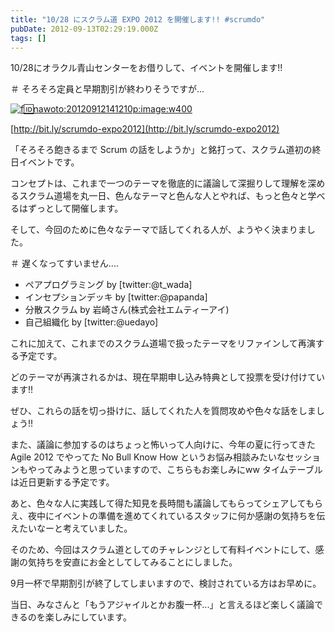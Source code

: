 ```yaml
---
title: "10/28 にスクラム道 EXPO 2012 を開催します!! #scrumdo"
pubDate: 2012-09-13T02:29:19.000Z
tags: []
---
```


10/28にオラクル青山センターをお借りして、イベントを開催します!!

＃ そろそろ定員と早期割引が終わりそうですが...

[![f:id:nawoto:20120912141210p:image:w400](https://cdn-ak.f.st-hatena.com/images/fotolife/n/nawoto/20120912/20120912141210.png)](http://f.hatena.ne.jp/nawoto/20120912141210)

[http://bit.ly/scrumdo-expo2012](http://bit.ly/scrumdo-expo2012)

「そろそろ飽きるまで Scrum の話をしようか」と銘打って、スクラム道初の終日イベントです。

コンセプトは、これまで一つのテーマを徹底的に議論して深掘りして理解を深めるスクラム道場を丸一日、色んなテーマと色んな人とやれば、もっと色々と学べるはずっとして開催します。

そして、今回のために色々なテーマで話してくれる人が、ようやく決まりました。

＃ 遅くなってすいません....

- ペアプログラミング by [twitter:@t_wada]
- インセプションデッキ by [twitter:@papanda]
- 分散スクラム by 岩崎さん(株式会社エムティーアイ)
- 自己組織化 by [twitter:@uedayo]

これに加えて、これまでのスクラム道場で扱ったテーマをリファインして再演する予定です。

どのテーマが再演されるかは、現在早期申し込み特典として投票を受け付けています!!

ぜひ、これらの話を切っ掛けに、話してくれた人を質問攻めや色々な話をしましょう!!

また、議論に参加するのはちょっと怖いって人向けに、今年の夏に行ってきた Agile 2012 でやってた No Bull Know How というお悩み相談みたいなセッションもやってみようと思っていますので、こちらもお楽しみにww タイムテーブルは近日更新する予定です。

あと、色々な人に実践して得た知見を長時間も議論してもらってシェアしてもらえ、夜中にイベントの準備を進めてくれているスタッフに何か感謝の気持ちを伝えたいなーと考えていました。

そのため、今回はスクラム道としてのチャレンジとして有料イベントにして、感謝の気持ちを安直にお金としてしてみることにしました。

9月一杯で早期割引が終了してしまいますので、検討されている方はお早めに。

当日、みなさんと「もうアジャイルとかお腹一杯...」と言えるほど楽しく議論できるのを楽しみにしています。